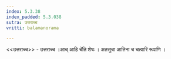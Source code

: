 ```yaml
---
index: 5.3.38
index_padded: 5.3.038
sutra: उत्तराच्च
vritti: balamanorama

---
```

<<उत्तराच्च>> - उत्तराच्च ।आच् आहि चे॑ति शेषः । अतसुचा आतिना च चत्वारि रूपाणि । 